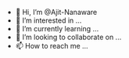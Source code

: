 - 👋 Hi, I’m @Ajit-Nanaware
- 👀 I’m interested in ...
- 🌱 I’m currently learning ...
- 💞️ I’m looking to collaborate on ...
- 📫 How to reach me ...

<!---
Ajit-Nanaware/Ajit-Nanaware is a ✨ special ✨ repository because its `README.md` (this file) appears on your GitHub profile.
You can click the Preview link to take a look at your changes.
--->
